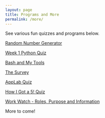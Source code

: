 ```yaml
---
layout: page
title: Programs and More
permalink: /more/
---
```


See various fun quizzes and programs below.

[Random Number Generator](https://drewreed2005.github.io/realdrew/2022/08/22/randomnumber.html)

[Week 1 Python Quiz](https://drewreed2005.github.io/realdrew/2022/08/23/pythonworkweek1.html)

[Bash and My Tools](https://drewreed2005.github.io/realdrew/2022/08/25/bashstuff.html)

[The Survey](https://drewreed2005.github.io/realdrew/survey/)

[AppLab Quiz](https://drewreed2005.github.io/realdrew/applabquiz/)

[How I Got a 5! Quiz](https://drewreed2005.github.io/realdrew/howigota5quiz/)

[Work Watch - Roles, Purpose and Information](https://drewreed2005.github.io/realdrew/wwinfo/)

More to come!